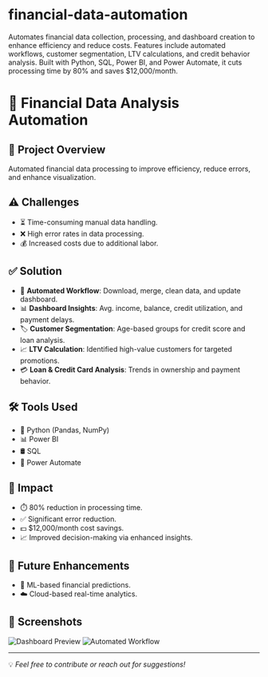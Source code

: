 # financial-data-automation
Automates financial data collection, processing, and dashboard creation to enhance efficiency and reduce costs. Features include automated workflows, customer segmentation, LTV calculations, and credit behavior analysis. Built with Python, SQL, Power BI, and Power Automate, it cuts processing time by 80% and saves $12,000/month.

# 🚀 Financial Data Analysis Automation

## 📌 Project Overview
Automated financial data processing to improve efficiency, reduce errors, and enhance visualization.

## ⚠️ Challenges
- ⏳ Time-consuming manual data handling.
- ❌ High error rates in data processing.
- 💰 Increased costs due to additional labor.

## ✅ Solution
- 🔄 **Automated Workflow**: Download, merge, clean data, and update dashboard.
- 📊 **Dashboard Insights**: Avg. income, balance, credit utilization, and payment delays.
- 🏷️ **Customer Segmentation**: Age-based groups for credit score and loan analysis.
- 📈 **LTV Calculation**: Identified high-value customers for targeted promotions.
- 💳 **Loan & Credit Card Analysis**: Trends in ownership and payment behavior.

## 🛠 Tools Used
- 🐍 Python (Pandas, NumPy)
- 📊 Power BI
- 🛢️ SQL
- 🔄 Power Automate

## 🎯 Impact
- ⏱️ 80% reduction in processing time.
- ✅ Significant error reduction.
- 💵 $12,000/month cost savings.
- 📈 Improved decision-making via enhanced insights.

## 🔮 Future Enhancements
- 🤖 ML-based financial predictions.
- ☁️ Cloud-based real-time analytics.

## 📸 Screenshots
![Dashboard Preview]()
![Automated Workflow](https://dummyimage.com/800x400/000/fff&text=Automated+Workflow)

---
💡 *Feel free to contribute or reach out for suggestions!*

